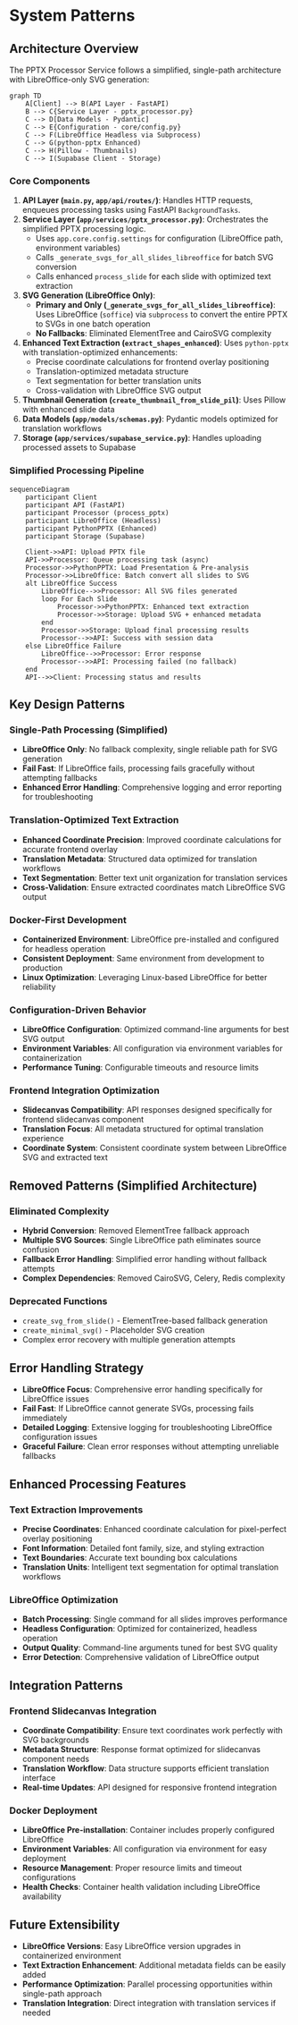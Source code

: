 # System Patterns

## Architecture Overview

The PPTX Processor Service follows a simplified, single-path architecture with LibreOffice-only SVG generation:

```mermaid
graph TD
    A[Client] --> B(API Layer - FastAPI)
    B --> C{Service Layer - pptx_processor.py}
    C --> D[Data Models - Pydantic]
    C --> E{Configuration - core/config.py}
    C --> F(LibreOffice Headless via Subprocess)
    C --> G(python-pptx Enhanced)
    C --> H(Pillow - Thumbnails)
    C --> I(Supabase Client - Storage)
```

### Core Components
1. **API Layer (`main.py`, `app/api/routes/`)**: Handles HTTP requests, enqueues processing tasks using FastAPI `BackgroundTasks`.
2. **Service Layer (`app/services/pptx_processor.py`)**: Orchestrates the simplified PPTX processing logic.
   - Uses `app.core.config.settings` for configuration (LibreOffice path, environment variables)
   - Calls `_generate_svgs_for_all_slides_libreoffice` for batch SVG conversion
   - Calls enhanced `process_slide` for each slide with optimized text extraction
3. **SVG Generation (LibreOffice Only)**:
   - **Primary and Only (`_generate_svgs_for_all_slides_libreoffice`)**: Uses LibreOffice (`soffice`) via `subprocess` to convert the entire PPTX to SVGs in one batch operation
   - **No Fallbacks**: Eliminated ElementTree and CairoSVG complexity
4. **Enhanced Text Extraction (`extract_shapes_enhanced`)**: Uses `python-pptx` with translation-optimized enhancements:
   - Precise coordinate calculations for frontend overlay positioning
   - Translation-optimized metadata structure
   - Text segmentation for better translation units
   - Cross-validation with LibreOffice SVG output
5. **Thumbnail Generation (`create_thumbnail_from_slide_pil`)**: Uses Pillow with enhanced slide data
6. **Data Models (`app/models/schemas.py`)**: Pydantic models optimized for translation workflows
7. **Storage (`app/services/supabase_service.py`)**: Handles uploading processed assets to Supabase

### Simplified Processing Pipeline

```mermaid
sequenceDiagram
    participant Client
    participant API (FastAPI)
    participant Processor (process_pptx)
    participant LibreOffice (Headless)
    participant PythonPPTX (Enhanced)
    participant Storage (Supabase)

    Client->>API: Upload PPTX file
    API->>Processor: Queue processing task (async)
    Processor->>PythonPPTX: Load Presentation & Pre-analysis
    Processor->>LibreOffice: Batch convert all slides to SVG
    alt LibreOffice Success
        LibreOffice-->>Processor: All SVG files generated
        loop For Each Slide
            Processor->>PythonPPTX: Enhanced text extraction
            Processor->>Storage: Upload SVG + enhanced metadata
        end
        Processor->>Storage: Upload final processing results
        Processor-->>API: Success with session data
    else LibreOffice Failure
        LibreOffice-->>Processor: Error response
        Processor-->>API: Processing failed (no fallback)
    end
    API-->>Client: Processing status and results
```

## Key Design Patterns

### Single-Path Processing (Simplified)
- **LibreOffice Only**: No fallback complexity, single reliable path for SVG generation
- **Fail Fast**: If LibreOffice fails, processing fails gracefully without attempting fallbacks
- **Enhanced Error Handling**: Comprehensive logging and error reporting for troubleshooting

### Translation-Optimized Text Extraction
- **Enhanced Coordinate Precision**: Improved coordinate calculations for accurate frontend overlay
- **Translation Metadata**: Structured data optimized for translation workflows
- **Text Segmentation**: Better text unit organization for translation services
- **Cross-Validation**: Ensure extracted coordinates match LibreOffice SVG output

### Docker-First Development
- **Containerized Environment**: LibreOffice pre-installed and configured for headless operation
- **Consistent Deployment**: Same environment from development to production
- **Linux Optimization**: Leveraging Linux-based LibreOffice for better reliability

### Configuration-Driven Behavior
- **LibreOffice Configuration**: Optimized command-line arguments for best SVG output
- **Environment Variables**: All configuration via environment variables for containerization
- **Performance Tuning**: Configurable timeouts and resource limits

### Frontend Integration Optimization
- **Slidecanvas Compatibility**: API responses designed specifically for frontend slidecanvas component
- **Translation Focus**: All metadata structured for optimal translation experience
- **Coordinate System**: Consistent coordinate system between LibreOffice SVG and extracted text

## Removed Patterns (Simplified Architecture)

### Eliminated Complexity
- **Hybrid Conversion**: Removed ElementTree fallback approach
- **Multiple SVG Sources**: Single LibreOffice path eliminates source confusion
- **Fallback Error Handling**: Simplified error handling without fallback attempts
- **Complex Dependencies**: Removed CairoSVG, Celery, Redis complexity

### Deprecated Functions
- `create_svg_from_slide()` - ElementTree-based fallback generation
- `create_minimal_svg()` - Placeholder SVG creation
- Complex error recovery with multiple generation attempts

## Error Handling Strategy
- **LibreOffice Focus**: Comprehensive error handling specifically for LibreOffice issues
- **Fail Fast**: If LibreOffice cannot generate SVGs, processing fails immediately
- **Detailed Logging**: Extensive logging for troubleshooting LibreOffice configuration issues
- **Graceful Failure**: Clean error responses without attempting unreliable fallbacks

## Enhanced Processing Features

### Text Extraction Improvements
- **Precise Coordinates**: Enhanced coordinate calculation for pixel-perfect overlay positioning
- **Font Information**: Detailed font family, size, and styling extraction
- **Text Boundaries**: Accurate text bounding box calculations
- **Translation Units**: Intelligent text segmentation for optimal translation workflows

### LibreOffice Optimization
- **Batch Processing**: Single command for all slides improves performance
- **Headless Configuration**: Optimized for containerized, headless operation
- **Output Quality**: Command-line arguments tuned for best SVG quality
- **Error Detection**: Comprehensive validation of LibreOffice output

## Integration Patterns

### Frontend Slidecanvas Integration
- **Coordinate Compatibility**: Ensure text coordinates work perfectly with SVG backgrounds
- **Metadata Structure**: Response format optimized for slidecanvas component needs
- **Translation Workflow**: Data structure supports efficient translation interface
- **Real-time Updates**: API designed for responsive frontend integration

### Docker Deployment
- **LibreOffice Pre-installation**: Container includes properly configured LibreOffice
- **Environment Variables**: All configuration via environment for easy deployment
- **Resource Management**: Proper resource limits and timeout configurations
- **Health Checks**: Container health validation including LibreOffice availability

## Future Extensibility
- **LibreOffice Versions**: Easy LibreOffice version upgrades in containerized environment
- **Text Extraction Enhancement**: Additional metadata fields can be easily added
- **Performance Optimization**: Parallel processing opportunities within single-path approach
- **Translation Integration**: Direct integration with translation services if needed 
